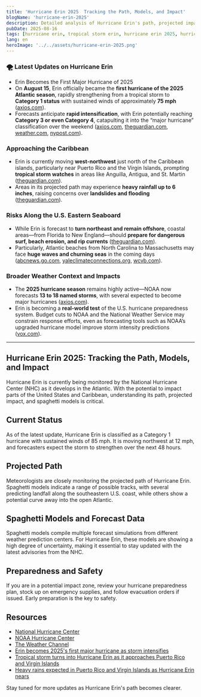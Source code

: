 ```yaml
---
title: 'Hurricane Erin 2025  Tracking the Path, Models, and Impact'
blogName: 'hurricane-erin-2025'
description: Detailed analysis of Hurricane Erin's path, projected impacts, and spaghetti models, with updates from the National Hurricane Center.
pubDate: 2025-08-16
tags: [hurricane erin, tropical storm erin, hurricane erin 2025, hurricane erin path, hurricane, noaa]
lang: en
heroImage: '../../assets/hurricane-erin-2025.png'
---
```

### 🌪 Latest Updates on Hurricane Erin

- Erin Becomes the First Major Hurricane of 2025
- On **August 15**, Erin officially became the **first hurricane of the 2025 Atlantic season**, rapidly strengthening from a tropical storm to **Category 1 status** with sustained winds of approximately **75 mph** ([axios.com](https://www.axios.com/2025/08/15/hurricane-erin-first-storm-season?utm_source=chatgpt.com)).
- Forecasts anticipate **rapid intensification**, with Erin potentially reaching **Category 3 or even Category 4**, catapulting it into the “major hurricane” classification over the weekend ([axios.com](https://www.axios.com/2025/08/15/hurricane-erin-first-storm-season?utm_source=chatgpt.com), [theguardian.com](https://www.theguardian.com/us-news/2025/aug/15/tropical-storm-erin-hurricane?utm_source=chatgpt.com), [weather.com](https://weather.com/storms/hurricane/news/2025-08-14-tropical-storm-hurricane-erin-caribbean?utm_source=chatgpt.com), [nypost.com](https://nypost.com/2025/08/15/us-news/hurricane-erin-strengthens-may-undergo-rapid-intensification-into-extremely-dangerous-category-4-storm/?utm_source=chatgpt.com)).

### Approaching the Caribbean
- Erin is currently moving **west-northwest** just north of the Caribbean islands, particularly near Puerto Rico and the Virgin Islands, prompting **tropical storm watches** in areas like Anguilla, Antigua, and St. Martin ([theguardian.com](https://www.theguardian.com/us-news/2025/aug/15/tropical-storm-erin-hurricane?utm_source=chatgpt.com)).
- Areas in its projected path may experience **heavy rainfall up to 6 inches**, raising concerns over **landslides and flooding** ([theguardian.com](https://www.theguardian.com/us-news/2025/aug/15/tropical-storm-erin-hurricane?utm_source=chatgpt.com)).

### Risks Along the U.S. Eastern Seaboard
- While Erin is forecast to **turn northeast and remain offshore**, coastal areas—from Florida to New England—should **prepare for dangerous surf, beach erosion, and rip currents** ([theguardian.com](https://www.theguardian.com/us-news/2025/aug/15/tropical-storm-erin-hurricane?utm_source=chatgpt.com)).
- Particularly, Atlantic beaches from North Carolina to Massachusetts may face **huge waves and churning seas** in the coming days ([abcnews.go.com](https://abcnews.go.com/US/hurricane-erin-tracker-latest-path-hurricane-atlantic-season/story?id=124676732&utm_source=chatgpt.com), [yaleclimateconnections.org](https://yaleclimateconnections.org/2025/08/hurricane-erin-embarks-on-a-ferocious-week-of-churning-the-atlantic/?utm_source=chatgpt.com), [wcvb.com](https://www.wcvb.com/article/tracking-erin-atlantic-storm-massachusetts-stormteam-5/65788677?utm_source=chatgpt.com)).

### Broader Weather Context and Impacts
- The **2025 hurricane season** remains highly active—NOAA now forecasts **13 to 18 named storms**, with several expected to become major hurricanes ([axios.com](https://www.axios.com/2025/08/15/hurricane-erin-first-storm-season?utm_source=chatgpt.com)).
- Erin is becoming a **real-world test** of the U.S. hurricane preparedness system. Budget cuts to NOAA and the National Weather Service may constrain response efforts, even as forecasting tools such as NOAA’s upgraded hurricane model improve storm intensity predictions ([vox.com](https://www.vox.com/climate/458036/erin-hurricane-trump-noaa-forecast-doge?utm_source=chatgpt.com)).

---

## Hurricane Erin 2025: Tracking the Path, Models, and Impact

Hurricane Erin is currently being monitored by the National Hurricane Center (NHC) as it develops in the Atlantic. With the potential to impact parts of the United States and Caribbean, understanding its path, projected impact, and spaghetti models is critical.

## Current Status

As of the latest update, Hurricane Erin is classified as a Category 1 hurricane with sustained winds of 85 mph. It is moving northwest at 12 mph, and forecasters expect the storm to strengthen over the next 48 hours.

## Projected Path

Meteorologists are closely monitoring the projected path of Hurricane Erin. Spaghetti models indicate a range of possible tracks, with several predicting landfall along the southeastern U.S. coast, while others show a potential curve away into the open Atlantic.

## Spaghetti Models and Forecast Data

Spaghetti models compile multiple forecast simulations from different weather prediction centers. For Hurricane Erin, these models are showing a high degree of uncertainty, making it essential to stay updated with the latest advisories from the NHC.

## Preparedness and Safety

If you are in a potential impact zone, review your hurricane preparedness plan, stock up on emergency supplies, and follow evacuation orders if issued. Early preparation is the key to safety.

## Resources

- [National Hurricane Center](https://www.nhc.noaa.gov/)
- [NOAA Hurricane Center](https://www.noaa.gov/)
- [The Weather Channel](https://weather.com/)
- [Erin becomes 2025's first major hurricane as storm intensifies](https://www.axios.com/2025/08/15/hurricane-erin-first-storm-season?utm_source=chatgpt.com)  
- [Tropical storm turns into Hurricane Erin as it approaches Puerto Rico and Virgin Islands](https://www.theguardian.com/us-news/2025/aug/15/tropical-storm-erin-hurricane?utm_source=chatgpt.com)  
- [Heavy rains expected in Puerto Rico and Virgin Islands as Hurricane Erin nears](https://apnews.com/article/de5204a61ede5102fec0d3c9ac35f3bf?utm_source=chatgpt.com)


Stay tuned for more updates as Hurricane Erin's path becomes clearer.
